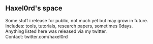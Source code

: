 ## Haxel0rd's space
Some stuff i release for public, not much yet but may grow in future.<br />
Includes: tools, tutorials, research papers, sometimes 0days.<br />
Anything listed here was released via my twitter.<br />
Contact: twitter.com/haxel0rd
